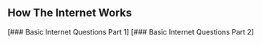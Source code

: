 ## How The Internet Works

[### Basic Internet Questions Part 1]
[### Basic Internet Questions Part 2]
